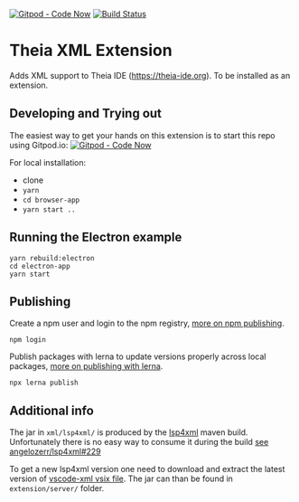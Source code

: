 [![Gitpod - Code Now](https://img.shields.io/badge/Gitpod-code%20now-blue.svg?longCache=true)](https://gitpod.io#https://github.com/theia-ide/theia-xml-extension)
[![Build Status](https://travis-ci.org/theia-ide/theia-xml-extension.svg?branch=master)](https://travis-ci.org/theia-ide/theia-xml-extension)

# Theia XML Extension

Adds XML support to Theia IDE (https://theia-ide.org).
To be installed as an extension.

## Developing and Trying out

The easiest way to get your hands on this extension is to start this repo using Gitpod.io:
[![Gitpod - Code Now](https://img.shields.io/badge/Gitpod-code%20now-blue.svg?longCache=true)](https://gitpod.io#https://github.com/theia-ide/theia-xml-extension)

For local installation:
 - clone
 - `yarn`
 - `cd browser-app`
 - `yarn start ..`

## Running the Electron example

    yarn rebuild:electron
    cd electron-app
    yarn start

## Publishing

Create a npm user and login to the npm registry, [more on npm publishing](https://docs.npmjs.com/getting-started/publishing-npm-packages).

    npm login

Publish packages with lerna to update versions properly across local packages, [more on publishing with lerna](https://github.com/lerna/lerna#publish).

    npx lerna publish

## Additional info

The jar in `xml/lsp4xml/` is produced by the [lsp4xml](https://github.com/angelozerr/lsp4xml) maven build. Unfortunately there is no easy way to consume it during the build [see angelozerr/lsp4xml#229](https://github.com/angelozerr/lsp4xml/issues/229)

To get a new lsp4xml version one need to download and extract the latest version of [vscode-xml vsix file](http://download.jboss.org/jbosstools/vscode-xml/staging/?C=M;O=D). The jar can than be found in `extension/server/` folder.
